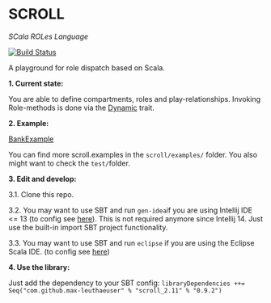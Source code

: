 SCROLL
======
*SCala ROLes Language*

[![Build Status](https://travis-ci.org/max-leuthaeuser/SCROLL.svg)](https://travis-ci.org/max-leuthaeuser/SCROLL)

A playground for role dispatch based on Scala.

**1. Current state:** 

You are able to define compartments, roles and play-relationships. Invoking Role-methods is done via the [Dynamic][scala-dynamic] trait.
  
**2. Example:**

[BankExample][BankExample]

  You can find more scroll.examples in the ```scroll/examples/``` folder.
  You also might want to check the ```test/```folder.

**3. Edit and develop:**

3.1. Clone this repo.

3.2. You may want to use SBT and run ```gen-idea```if you are using Intellij IDE <= 13 (to config see [here][sbt-gen-idea]). This is not required anymore since Intellij 14. Just use the built-in import SBT project functionality.

3.3. You may want to use SBT and run ```eclipse``` if you are using the Eclipse Scala IDE. (to config see [here][gen-eclipse])

**4. Use the library:**

Just add the dependency to your SBT config:
```libraryDependencies ++= Seq("com.github.max-leuthaeuser" % "scroll_2.11" % "0.9.2")```

[sbt-gen-idea]: https://github.com/mpeltonen/sbt-idea
[gen-eclipse]: https://github.com/typesafehub/sbteclipse
[scala-dynamic]: http://www.scala-lang.org/api/current/#scala.Dynamic
[BankExample]: https://github.com/max-leuthaeuser/SCROLL/blob/master/src/main/scala/scroll/examples/BankExample.scala
